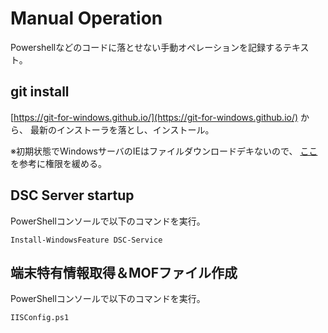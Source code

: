 # Manual Operation

Powershellなどのコードに落とせない手動オペレーションを記録するテキスト。

## git install

[https://git-for-windows.github.io/](https://git-for-windows.github.io/) から、
最新のインストーラを落とし、インストール。

※初期状態でWindowsサーバのIEはファイルダウンロードデキないので、
[ここ](http://blogs.technet.com/b/jpieblog/archive/2009/06/19/3256750.aspx)
を参考に権限を緩める。

## DSC Server startup

PowerShellコンソールで以下のコマンドを実行。

```
Install-WindowsFeature DSC-Service
```

## 端末特有情報取得＆MOFファイル作成

PowerShellコンソールで以下のコマンドを実行。

```
IISConfig.ps1
```

